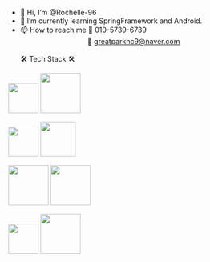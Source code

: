 - 👋 Hi, I’m @Rochelle-96
- 🌱 I’m currently learning SpringFramework and Android.
- 📫 How to reach me 📱 010-5739-6739 <br>
&nbsp;&nbsp;&nbsp;&nbsp;&nbsp;&nbsp;&nbsp;&nbsp;&nbsp;&nbsp;&nbsp;&nbsp;&nbsp;&nbsp;&nbsp;&nbsp;&nbsp;&nbsp;&nbsp;&nbsp;&nbsp;&nbsp;&nbsp;&nbsp;&nbsp;&nbsp;&nbsp;&nbsp;&nbsp;&nbsp;&nbsp;&nbsp;&nbsp;&nbsp;📧 greatparkhc9@naver.com <br><br>
🛠 Tech Stack 🛠

<img src="https://img.shields.io/badge/JAVA-007396?style=for-the-badge&logo=java&logoColor=white" width="60px"> <img src="https://img.shields.io/badge/Spring-6DB33F?style=for-the-badge&logo=Spring&logoColor=white" width="80px"/>

<img src="https://img.shields.io/badge/mysql-4479A1?style=for-the-badge&logo=mysql&logoColor=white" width="60px"/> <img src="https://img.shields.io/badge/mariaDB-003545?style=for-the-badge&logo=mariaDB&logoColor=white" width="70px"/>

<img src="https://img.shields.io/badge/javascript-F7DF1E?style=for-the-badge&logo=javascript&logoColor=black" width="80px"/> <img src="https://img.shields.io/badge/jquery-0769AD?style=for-the-badge&logo=jquery&logoColor=white" width="80px"/>

<img src="https://img.shields.io/badge/html-E34F26?style=for-the-badge&logo=html5&logoColor=white" width="60px"/> <img src="https://img.shields.io/badge/css-1572B6?style=for-the-badge&logo=css3&logoColor=white" width="80px"/>


<!---
Rochelle-96/Rochelle-96 is a ✨ special ✨ repository because its `README.md` (this file) appears on your GitHub profile.
You can click the Preview link to take a look at your changes.
--->
